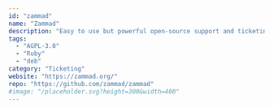 ```yaml
---
id: "zammad"
name: "Zammad"
description: "Easy to use but powerful open-source support and ticketing system."
tags:
  - "AGPL-3.0"
  - "Ruby"
  - "deb"
category: "Ticketing"
website: "https://zammad.org/"
repo: "https://github.com/zammad/zammad"
#image: "/placeholder.svg?height=300&width=400"
---
```



